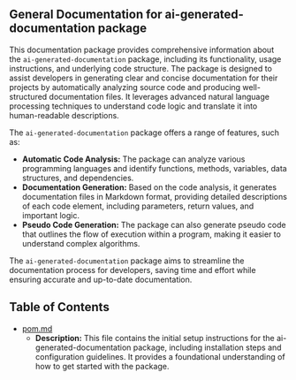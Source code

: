 ## General Documentation for ai-generated-documentation package 

This documentation package provides comprehensive information about the `ai-generated-documentation` package, including its functionality, usage instructions, and underlying code structure. The package is designed to assist developers in generating clear and concise documentation for their projects by automatically analyzing source code and producing well-structured documentation files.  It leverages advanced natural language processing techniques to understand code logic and translate it into human-readable descriptions. 

The `ai-generated-documentation` package offers a range of features, such as:

* **Automatic Code Analysis:** The package can analyze various programming languages and identify functions, methods, variables, data structures, and dependencies.
* **Documentation Generation:** Based on the code analysis, it generates documentation files in Markdown format, providing detailed descriptions of each code element, including parameters, return values, and important logic.
* **Pseudo Code Generation:** The package can also generate pseudo code that outlines the flow of execution within a program, making it easier to understand complex algorithms.

The `ai-generated-documentation` package aims to streamline the documentation process for developers, saving time and effort while ensuring accurate and up-to-date documentation.


## Table of Contents
- [pom.md](pom.md) 
  - **Description:** This file contains the initial setup instructions for the ai-generated-documentation package, including installation steps and configuration guidelines. It provides a foundational understanding of how to get started with the package.



